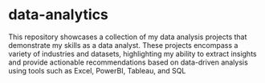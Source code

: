 # data-analytics
This repository showcases a collection of my  data analysis projects that demonstrate my skills as a data analyst. These projects encompass a variety of industries and datasets, highlighting my ability to extract insights and provide actionable recommendations based on data-driven analysis using tools such as Excel, PowerBI, Tableau, and SQL
